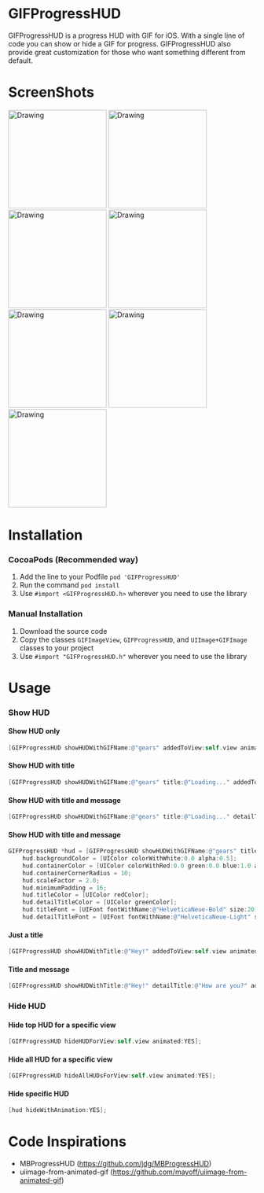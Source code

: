 # GIFProgressHUD
GIFProgressHUD is a progress HUD with GIF for iOS. With a single line of code you can show or hide a GIF for progress. GIFProgressHUD also provide great customization for those who want something different from default.

# ScreenShots
<img src="https://www.dropbox.com/s/xyccqsq677s141m/progress1.png?dl=0&&raw=1" alt="Drawing" width="200" />
<img src="https://www.dropbox.com/s/sjxrj4iasnjz5s2/progress2.png?dl=0&&raw=1" alt="Drawing" width="200" />
<img src="https://www.dropbox.com/s/ttagjabtx7ohsf7/progress3.png?dl=0&&raw=1" alt="Drawing" width="200" />
<img src="https://www.dropbox.com/s/2aaaltc12nv7pif/progress4.png?dl=0&&raw=1" alt="Drawing" width="200" />
<img src="https://www.dropbox.com/s/c4ugugrnebi3niu/progress5.png?dl=0&&raw=1" alt="Drawing" width="200" />
<img src="https://www.dropbox.com/s/q9ym75o0ws536h1/progress6.png?dl=0&&raw=1" alt="Drawing" width="200" />
<img src="https://www.dropbox.com/s/5jh5nzv1oquf1dk/progress7.png?dl=0&&raw=1" alt="Drawing" width="200" />

# Installation

### CocoaPods (Recommended way)

1. Add the line to your Podfile `pod 'GIFProgressHUD'`
2. Run the command `pod install`
3. Use `#import <GIFProgressHUD.h>` wherever you need to use the library

### Manual Installation
1. Download the source code
2. Copy the classes `GIFImageView`, `GIFProgressHUD`, and `UIImage+GIFImage` classes to your project
3. Use `#import "GIFProgressHUD.h"` wherever you need to use the library

# Usage

### Show HUD

#### Show HUD only
```objective-c
[GIFProgressHUD showHUDWithGIFName:@"gears" addedToView:self.view animated:YES];
```

#### Show HUD with title
```objective-c
[GIFProgressHUD showHUDWithGIFName:@"gears" title:@"Loading..." addedToView:self.view animated:YES];
```

#### Show HUD with title and message
```objective-c
[GIFProgressHUD showHUDWithGIFName:@"gears" title:@"Loading..." detailTitle:@"Please wait.\n Thanks for your patience." addedToView:self.view animated:YES];
```

#### Show HUD with title and message
```objective-c
GIFProgressHUD *hud = [GIFProgressHUD showHUDWithGIFName:@"gears" title:@"Loading..." detailTitle:@"Please wait.\n Thanks for your patience." addedToView:self.view animated:YES];
    hud.backgroundColor = [UIColor colorWithWhite:0.0 alpha:0.5];
    hud.containerColor = [UIColor colorWithRed:0.0 green:0.0 blue:1.0 alpha:0.5];
    hud.containerCornerRadius = 10;
    hud.scaleFactor = 2.0;
    hud.minimumPadding = 16;
    hud.titleColor = [UIColor redColor];
    hud.detailTitleColor = [UIColor greenColor];
    hud.titleFont = [UIFont fontWithName:@"HelveticaNeue-Bold" size:20];
    hud.detailTitleFont = [UIFont fontWithName:@"HelveticaNeue-Light" size:16];
```

#### Just a title
```objective-c
[GIFProgressHUD showHUDWithTitle:@"Hey!" addedToView:self.view animated:YES];
```

#### Title and message
```objective-c
[GIFProgressHUD showHUDWithTitle:@"Hey!" detailTitle:@"How are you?" addedToView:self.view animated:YES];
```
### Hide HUD

#### Hide top HUD for a specific view
```objective-c
[GIFProgressHUD hideHUDForView:self.view animated:YES];
```

#### Hide all HUD for a specific view
```objective-c
[GIFProgressHUD hideAllHUDsForView:self.view animated:YES];
```

#### Hide specific HUD
```objective-c
[hud hideWithAnimation:YES];
```

# Code Inspirations

* MBProgressHUD (https://github.com/jdg/MBProgressHUD)
* uiimage-from-animated-gif (https://github.com/mayoff/uiimage-from-animated-gif)
